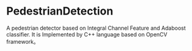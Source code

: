 # PedestrianDetection
A pedestrian detector based on Integral Channel Feature and Adaboost classifier. It is Implemented by C++ language based on OpenCV framework。
